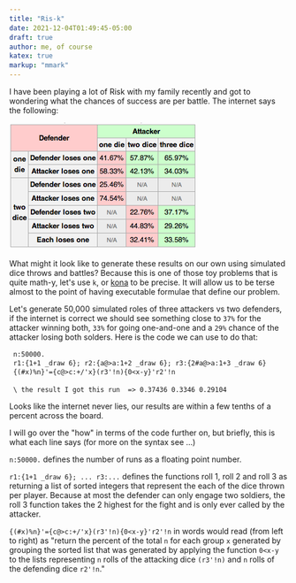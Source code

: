 ```yaml
---
title: "Ris-k"
date: 2021-12-04T01:49:45-05:00
draft: true
author: me, of course
katex: true
markup: "mmark"
---
```


I have been playing a lot of Risk with my family recently and got to wondering what the chances of success are per battle. The internet says the following:

![alt text](/risk-prob.png)

What might it look like to generate these results on our own using simulated dice throws and battles? Because this is one of those toy problems that is quite math-y, let's use `k`, or [kona](https://github.com/kevinlawler/kona) to be precise. It will allow us to be terse almost to the point of having executable formulae that define our problem.     

Let's generate 50,000 simulated roles of three attackers vs two defenders, if the internet is correct we should see something close to `37%` for the attacker winning both, `33%` for going one-and-one and a `29%` chance of the attacker losing both solders. Here is the code we can use to do that:

```k
 n:50000.
 r1:{1+1 _draw 6}; r2:{a@>a:1+2 _draw 6}; r3:{2#a@>a:1+3 _draw 6}
 {(#x)%n}'={c@>c:+/'x}(r3'!n){0<x-y}'r2'!n

 \ the result I got this run  => 0.37436 0.3346 0.29104
 ```

 

Looks like the internet never lies, our results are within a few tenths of a percent across the board.

I will go over the "how" in terms of the code further on, but briefly, this is what each line says (for more on the syntax see ...) 

`n:50000.` defines the number of runs as a floating point number.

`r1:{1+1 _draw 6}; ... r3:...` defines the functions roll 1, roll 2 and roll 3 as returning a list of sorted integers that represent the each of the dice thrown per player. Because at most the defender can only engage two soldiers, the roll 3 function takes the 2 highest for the fight and is only ever called by the attacker.

`{(#x)%n}'={c@>c:+/'x}(r3'!n){0<x-y}'r2'!n` in words would read (from left to right) as "return the percent of the total `n` for each group `x` generated by grouping the sorted list that was generated by applying the function `0<x-y` to the lists representing `n` rolls of the attacking dice `(r3'!n)` and `n` rolls of the defending dice `r2'!n`."

<!--

```k
 r1:{1+1 _draw 6}; r2:{a@>a:1+2 _draw 6}; r3:{2#a@>a:1+3 _draw 6}
 d:(r3;r2;r1)
 gr:{(d@*& (x+1) > 3 2 1)[]}	
 c:{0<((#b)#gr x) - b:gr x&2&y}
 {{(x>0) & y>0}. x}{{(x-+/0=a; y-+/1=a:c[x;y])}. x}\(10;10)

 n:50000.
 {(#x)%n}'={c@>c:+/'x}(r3'!n){0<x-y}'r2'!n


```


| Item         | Price     | # In stock |
|--------------|-----------|------------|
| Juicy Apples | 1.99      | *7*        |
| Bananas      | **1.89**  | 5234       |

r1:{{1+1 _draw 6}'!x}
r2:{{a@>a:1+2 _draw 6}'!x}
r3:{2#'{a@>a:1+3 _draw 6}'!x}

{(#x) % n}'={c@>c:+/'x} (r3 n){0<x-y}'r2 n
{(#x) % n}'={c@>c:+/'x} (1#'r3 n){0<x-y}'r1 n

-->